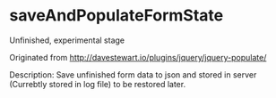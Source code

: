 # saveAndPopulateFormState
Unfinished, experimental stage

Originated from http://davestewart.io/plugins/jquery/jquery-populate/

Description:
Save unfinished form data to json and stored in server (Currebtly stored in log file) to be restored later.
